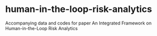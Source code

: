 # human-in-the-loop-risk-analytics
Accompanying data and codes for paper An Integrated Framework on Human-in-the-Loop Risk Analytics

